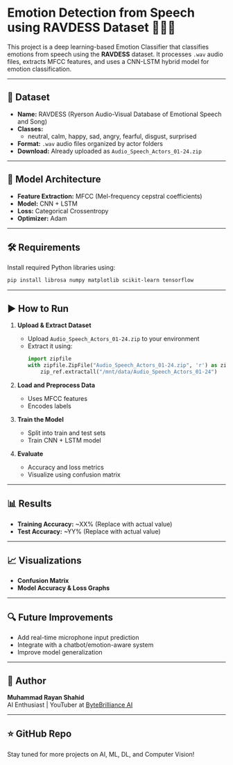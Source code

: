 # Emotion Detection from Speech using RAVDESS Dataset 🎤😄😢

This project is a deep learning-based Emotion Classifier that classifies emotions from speech using the **RAVDESS** dataset. It processes `.wav` audio files, extracts MFCC features, and uses a CNN-LSTM hybrid model for emotion classification.

---

## 📁 Dataset

- **Name:** RAVDESS (Ryerson Audio-Visual Database of Emotional Speech and Song)
- **Classes:** 
  - neutral, calm, happy, sad, angry, fearful, disgust, surprised
- **Format:** `.wav` audio files organized by actor folders
- **Download:** Already uploaded as `Audio_Speech_Actors_01-24.zip`

---

## 🧠 Model Architecture

- **Feature Extraction:** MFCC (Mel-frequency cepstral coefficients)
- **Model:** CNN + LSTM
- **Loss:** Categorical Crossentropy
- **Optimizer:** Adam

---

## 🛠️ Requirements

Install required Python libraries using:

```bash
pip install librosa numpy matplotlib scikit-learn tensorflow
```

---

## ▶️ How to Run

1. **Upload & Extract Dataset**
   - Upload `Audio_Speech_Actors_01-24.zip` to your environment
   - Extract it using:
     ```python
     import zipfile
     with zipfile.ZipFile("Audio_Speech_Actors_01-24.zip", 'r') as zip_ref:
         zip_ref.extractall("/mnt/data/Audio_Speech_Actors_01-24")
     ```

2. **Load and Preprocess Data**
   - Uses MFCC features
   - Encodes labels

3. **Train the Model**
   - Split into train and test sets
   - Train CNN + LSTM model

4. **Evaluate**
   - Accuracy and loss metrics
   - Visualize using confusion matrix

---

## 📊 Results

- **Training Accuracy:** ~XX% (Replace with actual value)
- **Test Accuracy:** ~YY% (Replace with actual value)

---

## 📈 Visualizations

- **Confusion Matrix**
- **Model Accuracy & Loss Graphs**

---

## 🔍 Future Improvements

- Add real-time microphone input prediction
- Integrate with a chatbot/emotion-aware system
- Improve model generalization

---

## 🤖 Author

**Muhammad Rayan Shahid**  
AI Enthusiast | YouTuber at [ByteBrilliance AI](https://www.youtube.com/@ByteBrillianceAI)

---

## ⭐ GitHub Repo

Stay tuned for more projects on AI, ML, DL, and Computer Vision!
